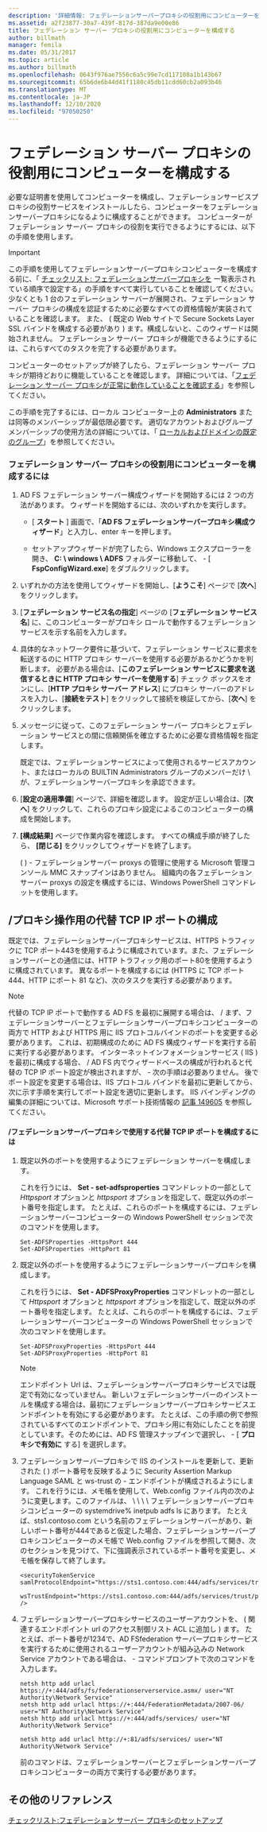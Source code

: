 ```yaml
---
description: '詳細情報: フェデレーションサーバープロキシの役割用にコンピューターを構成する'
ms.assetid: a2f23877-30a7-439f-817d-387da9e00e86
title: フェデレーション サーバー プロキシの役割用にコンピューターを構成する
author: billmath
manager: femila
ms.date: 05/31/2017
ms.topic: article
ms.author: billmath
ms.openlocfilehash: 0643f976ae7556c6a5c99e7cd117108a1b143b67
ms.sourcegitcommit: 65b6de6b44d41f1180c45db11cdd60cb2a093b46
ms.translationtype: MT
ms.contentlocale: ja-JP
ms.lasthandoff: 12/10/2020
ms.locfileid: "97050250"
---
```

# <a name="configure-a-computer-for-the-federation-server-proxy-role"></a>フェデレーション サーバー プロキシの役割用にコンピューターを構成する

必要な証明書を使用してコンピューターを構成し、フェデレーションサービスプロキシの役割サービスをインストールしたら、コンピューターをフェデレーションサーバープロキシになるように構成することができます。 コンピューターがフェデレーション サーバー プロキシの役割を実行できるようにするには、以下の手順を使用します。

> [!IMPORTANT]
> この手順を使用してフェデレーションサーバープロキシコンピューターを構成する前に、「 [チェックリスト: フェデレーションサーバープロキシを](Checklist--Setting-Up-a-Federation-Server-Proxy.md) 一覧表示されている順序で設定する」の手順をすべて実行していることを確認してください。 少なくとも 1 台のフェデレーション サーバーが展開され、フェデレーション サーバー プロキシの構成を認証するために必要なすべての資格情報が実装されていることを確認します。 また、 \( 既定の Web サイトで Secure Sockets Layer SSL バインドを構成する必要があり \) ます。構成しないと、このウィザードは開始されません。 フェデレーション サーバー プロキシが機能できるようにするには、これらすべてのタスクを完了する必要があります。

コンピューターのセットアップが終了したら、フェデレーション サーバー プロキシが期待どおりに機能していることを確認します。 詳細については、「[フェデレーション サーバー プロキシが正常に動作していることを確認する](Verify-That-a-Federation-Server-Proxy-Is-Operational.md)」を参照してください。

この手順を完了するには、ローカル コンピューター上の **Administrators** または同等のメンバーシップが最低限必要です。  適切なアカウントおよびグループメンバーシップの使用方法の詳細については、「 [ローカルおよびドメインの既定のグループ](https://go.microsoft.com/fwlink/?LinkId=83477)」を参照してください。

### <a name="to-configure-a-computer-for-the-federation-server-proxy-role"></a>フェデレーション サーバー プロキシの役割用にコンピューターを構成するには

1.  AD FS フェデレーション サーバー構成ウィザードを開始するには 2 つの方法があります。 ウィザードを開始するには、次のいずれかを実行します。

    -   [ **スタート** ] 画面で、「**AD FS フェデレーションサーバープロキシ構成ウィザード**」と入力し、enter キーを押します。

    -   セットアップウィザードが完了したら、Windows エクスプローラーを開き、 **C: \\ windows \\ ADFS** フォルダーに移動して、 \- [ **FspConfigWizard.exe**] をダブルクリックします。

2.  いずれかの方法を使用してウィザードを開始し、[**ようこそ**] ページで [**次へ**] をクリックします。

3.  [**フェデレーション サービス名の指定**] ページの [**フェデレーション サービス名**] に、このコンピューターがプロキシ ロールで動作するフェデレーション サービスを示す名前を入力します。

4.  具体的なネットワーク要件に基づいて、フェデレーション サービスに要求を転送するのに HTTP プロキシ サーバーを使用する必要があるかどうかを判断します。 必要がある場合は、[**このフェデレーション サービスに要求を送信するときに HTTP プロキシ サーバーを使用する**] チェック ボックスをオンにし、[**HTTP プロキシ サーバー アドレス**] にプロキシ サーバーのアドレスを入力し、[**接続をテスト**] をクリックして接続を検証してから、[**次へ**] をクリックします。

5.  メッセージに従って、このフェデレーション サーバー プロキシとフェデレーション サービスとの間に信頼関係を確立するために必要な資格情報を指定します。

    既定では、フェデレーションサービスによって使用されるサービスアカウント、またはローカルの BUILTIN Administrators グループのメンバーだけ \\ が、フェデレーションサーバープロキシを承認できます。

6.  [**設定の適用準備**] ページで、詳細を確認します。 設定が正しい場合は、[**次へ**] をクリックして、これらのプロキシ設定によるこのコンピューターの構成を開始します。

7.  **[構成結果]** ページで作業内容を確認します。 すべての構成手順が終了したら、 **[閉じる]**  をクリックしてウィザードを終了します。

    \( \) \- フェデレーションサーバー proxys の管理に使用する Microsoft 管理コンソール MMC スナップインはありません。 組織内の各フェデレーションサーバー proxys の設定を構成するには、Windows PowerShell コマンドレットを使用します。

## <a name="configuring-an-alternate-tcpip-port-for-proxy-operations"></a>\/プロキシ操作用の代替 TCP IP ポートの構成
既定では、フェデレーションサーバープロキシサービスは、HTTPS トラフィックに TCP ポート443を使用するように構成されています。また、フェデレーションサーバーとの通信には、HTTP トラフィック用のポート80を使用するように構成されています。 異なるポートを構成するには (HTTPS に TCP ポート 444、HTTP にポート 81 など)、次のタスクを実行する必要があります。

> [!NOTE]
> 代替の TCP IP ポートで動作する AD FS を最初に展開する場合は、 \/ まず、フェデレーションサーバーとフェデレーションサーバープロキシコンピューターの両方で HTTP および HTTPS 用に IIS プロトコルバインドのポートを変更する必要があります。 これは、初期構成のために AD FS 構成ウィザードを実行する前に実行する必要があります。 インターネットインフォメーションサービス \( IIS \) を最初に構成する場合、 \/ AD FS 内でウィザードベースの構成が行われると代替の TCP IP ポート設定が検出されますが、 \- 次の手順は必要ありません。 後でポート設定を変更する場合は、IIS プロトコル バインドを最初に更新してから、次に示す手順を実行してポート設定を適切に更新します。 IIS バインディングの編集の詳細については、Microsoft サポート技術情報の [記事 149605](https://go.microsoft.com/fwlink/?LinkId=190275) を参照してください。

#### <a name="to-configure-alternate-tcpip-ports-for-the-federation-server-proxy-to-use"></a>\/フェデレーションサーバープロキシで使用する代替 TCP IP ポートを構成するには

1.  既定以外のポートを使用するようにフェデレーション サーバーを構成します。

    これを行うには、 **Set \- set-adfsproperties** コマンドレットの一部として *Httpsport* オプションと *httpsport* オプションを指定して、既定以外のポート番号を指定します。 たとえば、これらのポートを構成するには、フェデレーションサーバーコンピューターの Windows PowerShell セッションで次のコマンドを使用します。

    ```
    Set-ADFSProperties -HttpsPort 444
    Set-ADFSProperties -HttpPort 81
    ```

2.  既定以外のポートを使用するようにフェデレーションサーバープロキシを構成します。

    これを行うには、 **Set \- ADFSProxyProperties** コマンドレットの一部として *Httpsport* オプションと *httpsport* オプションを指定して、既定以外のポート番号を指定します。 たとえば、これらのポートを構成するには、フェデレーションサーバーコンピューターの Windows PowerShell セッションで次のコマンドを使用します。

    ```
    Set-ADFSProxyProperties -HttpsPort 444
    Set-ADFSProxyProperties -HttpPort 81
    ```

    > [!NOTE]
    > エンドポイント Url は、フェデレーションサーバープロキシサービスでは既定で有効になっていません。 新しいフェデレーションサーバーのインストールを構成する場合は、最初にフェデレーションサーバープロキシサービスエンドポイントを有効にする必要があります。 たとえば、この手順の例で参照されているすべてのエンドポイントで、プロキシ用に有効にしたことを前提としています。そのためには、AD FS 管理スナップインで選択し、 \- [ **プロキシで有効に** する] を選択します。

3.  フェデレーションサーバープロキシで IIS のインストールを更新して、更新された \( \) ポート番号を反映するように Security Assertion Markup Language SAML と ws-trust の \- エンドポイントが構成されるようにします。 これを行うには、メモ帳を使用して、Web.config ファイル内の次のように変更します。このファイルは、 \\ \\ \\ \\ フェデレーションサーバープロキシコンピューターの systemdrive% inetpub adfs ls にあります。 たとえば、sts1.contoso.com という名前のフェデレーションサーバーがあり、新しいポート番号が444であると仮定した場合、フェデレーションサーバープロキシコンピューターのメモ帳で Web.config ファイルを参照して開き、次のセクションを見つけて、下に強調表示されているポート番号を変更し、メモ帳を保存して終了します。

    ```
    <securityTokenService samlProtocolEndpoint="https://sts1.contoso.com:444/adfs/services/trust/samlprotocol/proxycertificatetransport"
          wsTrustEndpoint="https://sts1.contoso.com:444/adfs/services/trust/proxycertificatetransport" />
    ```

4.  フェデレーションサーバープロキシサービスのユーザーアカウントを、 \( 関連するエンドポイント url のアクセス制御リスト ACL に追加し \) ます。 たとえば、ポート番号が1234で、AD FSfederation サーバープロキシサービスを実行するために使用されるユーザーアカウントが組み込みの Network Service アカウントである場合は、 \- コマンドプロンプトで次のコマンドを入力します。

    ```
    netsh http add urlacl https://+:444/adfs/fs/federationserverservice.asmx/ user="NT Authority\Network Service"
    netsh http add urlacl https://+:444/FederationMetadata/2007-06/ user="NT Authority\Network Service"
    netsh http add urlacl https://+:444/adfs/services/ user="NT Authority\Network Service"

    netsh http add urlacl http://+:81/adfs/services/ user="NT Authority\Network Service"
    ```

    前のコマンドは、フェデレーションサーバーとフェデレーションサーバープロキシコンピューターの両方で実行する必要があります。

## <a name="additional-references"></a>その他のリファレンス
[チェックリスト:フェデレーション サーバー プロキシのセットアップ](Checklist--Setting-Up-a-Federation-Server-Proxy.md)


